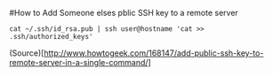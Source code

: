 #How to Add Someone elses pblic SSH key to a remote server

```
cat ~/.ssh/id_rsa.pub | ssh user@hostname 'cat >> .ssh/authorized_keys'
```

(Source)[http://www.howtogeek.com/168147/add-public-ssh-key-to-remote-server-in-a-single-command/]
